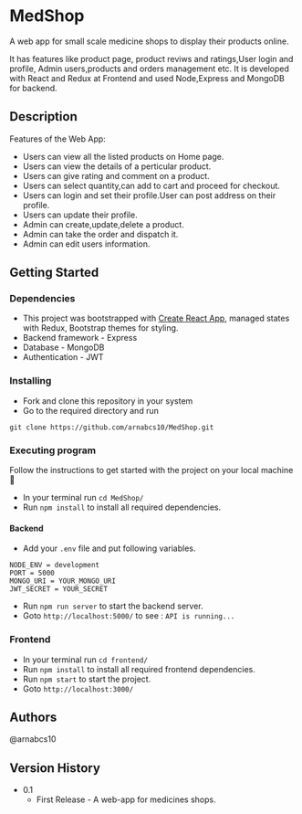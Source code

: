 # MedShop

 A web app for small scale medicine shops to display their products online.

It has features like product page, product reviws and ratings,User login and profile, Admin users,products and orders management etc.
It is developed with React and Redux at Frontend and used Node,Express and MongoDB for backend.

## Description
Features of the Web App:

- Users can view all the listed products on Home page.
- Users can view the details of a perticular product.
- Users can give rating and comment on a product.
- Users can select quantity,can add to cart and proceed for checkout.
- Users can login and set their profile.User can post address on their profile.
- Users can update their profile.
- Admin can create,update,delete a product.
- Admin can take the order and dispatch it.
- Admin can edit users information.

## Getting Started

### Dependencies

* This project was bootstrapped with [Create React App](https://github.com/facebook/create-react-app), managed states with Redux, Bootstrap themes for styling.
* Backend framework - Express
* Database - MongoDB
* Authentication - JWT

### Installing

* Fork and clone this repository in your system
* Go to the required directory and run 
```
git clone https://github.com/arnabcs10/MedShop.git
```

### Executing program
Follow the instructions to get started with the project on your local machine 🚀

* In your terminal run `cd MedShop/`
* Run `npm install` to install all required dependencies.

#### Backend
* Add your `.env` file and put following variables.
```
NODE_ENV = development
PORT = 5000
MONGO_URI = YOUR_MONGO_URI
JWT_SECRET = YOUR_SECRET
```
* Run `npm run server` to start the backend server.
* Goto `http://localhost:5000/` to see : `API is running...`

### Frontend
* In your terminal run `cd frontend/`
* Run `npm install` to install all required frontend dependencies.
* Run `npm start` to start the project.
* Goto `http://localhost:3000/` 

## Authors

@arnabcs10

## Version History

* 0.1
    * First Release - A web-app for medicines shops.

